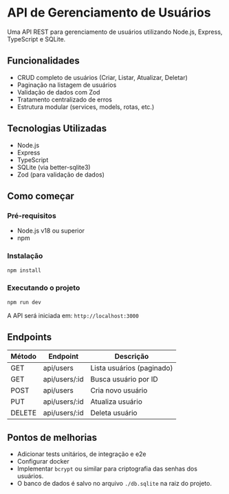 # API de Gerenciamento de Usuários

Uma API REST para gerenciamento de usuários utilizando Node.js, Express, TypeScript e SQLite.

## Funcionalidades

- CRUD completo de usuários (Criar, Listar, Atualizar, Deletar)
- Paginação na listagem de usuários
- Validação de dados com Zod
- Tratamento centralizado de erros
- Estrutura modular (services, models, rotas, etc.)

## Tecnologias Utilizadas

- Node.js
- Express
- TypeScript
- SQLite (via better-sqlite3)
- Zod (para validação de dados)

## Como começar

### Pré-requisitos

- Node.js v18 ou superior
- npm

### Instalação

```bash
npm install
```

### Executando o projeto

```bash
npm run dev
```

A API será iniciada em: `http://localhost:3000`

## Endpoints

| Método | Endpoint         | Descrição              |
|--------|------------------|------------------------|
| GET    | api/users           | Lista usuários (paginado) |
| GET    | api/users/:id       | Busca usuário por ID   |
| POST   | api/users           | Cria novo usuário      |
| PUT    | api/users/:id       | Atualiza usuário       |
| DELETE | api/users/:id       | Deleta usuário         |

## Pontos de melhorias

- Adicionar tests unitários, de integração e e2e
- Configurar docker
- Implementar `bcrypt` ou similar para criptografia das senhas dos usuários.
- O banco de dados é salvo no arquivo `./db.sqlite` na raiz do projeto.